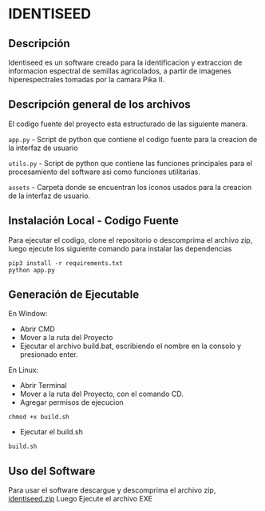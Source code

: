 # IDENTISEED
## Descripción
Identiseed es un software creado para la identificacion y extraccion de informacion espectral de semillas agricolados, a partir de imagenes hiperespectrales tomadas por la camara Pika II.

## Descripción general de los archivos
El codigo fuente del proyecto esta estructurado de las siguiente manera.

`app.py` - Script de python que contiene el codigo fuente para la creacion de la interfaz de usuario

`utils.py` - Script de python que contiene las funciones principales para el procesamiento del software asi como funciones utilitarias.

`assets` - Carpeta donde se encuentran los iconos usados para la creacion de la interfaz de usuario.


## Instalación Local - Codigo Fuente

Para ejecutar el codigo, clone el repositorio o descomprima el archivo zip, luego ejecute los siguiente comando para instalar las dependencias

```
pip3 install -r requirements.txt
python app.py
```
## Generación de Ejecutable
En Window:
* Abrir CMD
* Mover a la ruta del Proyecto
* Ejecutar el archivo build.bat, escribiendo el nombre en la consolo y presionado enter.

En Linux:
* Abrir Terminal
* Mover a la ruta del Proyecto, con el comando CD.
* Agregar permisos de ejecucion
```
chmod +x build.sh
```
* Ejecutar el build.sh
```
build.sh
```

## Uso del Software
Para usar el software descargue y descomprima el archivo zip, [identiseed.zip](https://drive.google.com/file/d/1V7Zu9COu5CqKmV4Zaac4jvERatSyo_k_/view?usp=sharing)
Luego Ejecute el archivo EXE